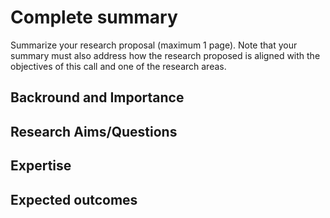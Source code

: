 # Complete summary

Summarize your research proposal (maximum 1 page). 
Note that your summary must also address how the research proposed is aligned with the objectives of this call and one of the research areas.

## Backround and Importance



## Research Aims/Questions

## Expertise

## Expected outcomes

